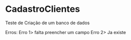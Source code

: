 # CadastroClientes
Teste de Criação de um banco de dados

Erros:
Erro 1> falta preencher um campo
Erro 2> Ja existe

